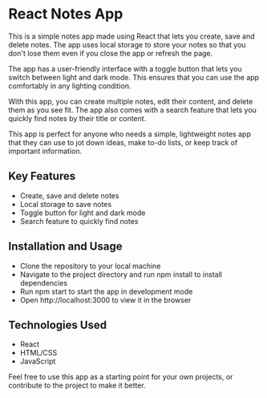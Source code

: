 # React Notes App

This is a simple notes app made using React that lets you create, save and delete notes. The app uses local storage to store your notes so that you don't lose them even if you close the app or refresh the page.

The app has a user-friendly interface with a toggle button that lets you switch between light and dark mode. This ensures that you can use the app comfortably in any lighting condition.

With this app, you can create multiple notes, edit their content, and delete them as you see fit. The app also comes with a search feature that lets you quickly find notes by their title or content.

This app is perfect for anyone who needs a simple, lightweight notes app that they can use to jot down ideas, make to-do lists, or keep track of important information.

## Key Features
- Create, save and delete notes
- Local storage to save notes
- Toggle button for light and dark mode
- Search feature to quickly find notes

## Installation and Usage
- Clone the repository to your local machine
- Navigate to the project directory and run npm install to install dependencies
- Run npm start to start the app in development mode
- Open http://localhost:3000 to view it in the browser

## Technologies Used
- React
- HTML/CSS
- JavaScript

Feel free to use this app as a starting point for your own projects, or contribute to the project to make it better.